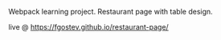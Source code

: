 Webpack learning project. Restaurant page with table design.

live @ https://fgostev.github.io/restaurant-page/